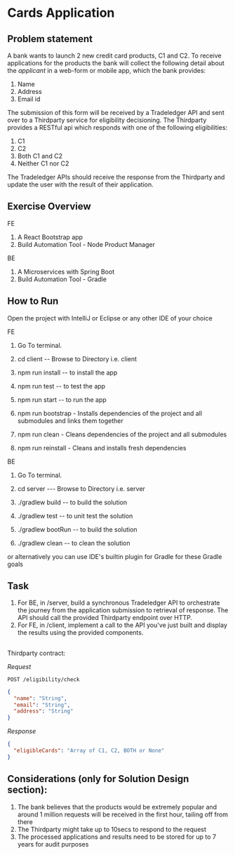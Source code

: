 # Cards Application

## Problem statement

A bank wants to launch 2 new credit card products, C1 and C2. To receive applications for the products the bank will collect the following detail about the _applicant_ in a web-form or mobile app, which the bank provides:

1. Name
2. Address
3. Email id

The submission of this form will be received by a Tradeledger API and sent over to a Thirdparty service for eligibility decisioning. The Thirdparty provides a RESTful api which responds with one of the following eligibilities:

1. C1
2. C2
3. Both C1 and C2
4. Neither C1 nor C2

The Tradeledger APIs should receive the response from the Thirdparty and update the user with the result of their application.

## Exercise Overview

FE

1. A React Bootstrap app
2. Build Automation Tool - Node Product Manager

BE

1. A Microservices with Spring Boot
2. Build Automation Tool - Gradle

## How to Run

Open the project with IntelliJ or Eclipse or any other IDE of your choice

FE
1. Go To terminal.
2. cd client -- Browse to Directory i.e. client

1. npm run install -- to install the app
2. npm run test -- to test the app
3. npm run start -- to run the app
4. npm run bootstrap - Installs dependencies of the project and all submodules and links them together
5. npm run clean - Cleans dependencies of the project and all submodules
6. npm run reinstall - Cleans and installs fresh dependencies

BE
1. Go To terminal.
2. cd server --- Browse to Directory i.e. server

1. ./gradlew build -- to build the solution
2. ./gradlew test -- to unit test the solution
3. ./gradlew bootRun -- to build the solution
4. ./gradlew clean -- to clean the solution

or alternatively you can use IDE's builtin plugin for Gradle for these Gradle goals

## Task

1. For BE, in /server, build a synchronous Tradeledger API to orchestrate the journey from the application submission to retrieval of response. The API should call the provided Thirdparty endpoint over HTTP.
2. For FE, in /client, implement a call to the API you've just built and display the results using the provided components.

##

Thirdparty contract:

_Request_

```
POST /eligibility/check
```

```json
{
  "name": "String",
  "email": "String",
  "address": "String"
}
```

_Response_

```json
{
  "eligibleCards": "Array of C1, C2, BOTH or None"
}
```

## Considerations (only for Solution Design section):

1. The bank believes that the products would be extremely popular and around 1 million requests will be received in the first hour, tailing off from there
2. The Thirdparty might take up to 10secs to respond to the request
3. The processed applications and results need to be stored for up to 7 years for audit purposes
